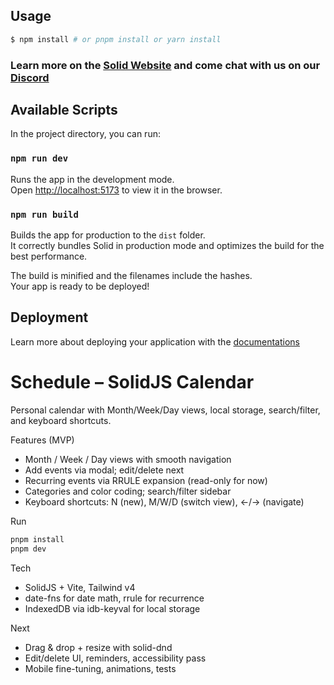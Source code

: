## Usage

```bash
$ npm install # or pnpm install or yarn install
```

### Learn more on the [Solid Website](https://solidjs.com) and come chat with us on our [Discord](https://discord.com/invite/solidjs)

## Available Scripts

In the project directory, you can run:

### `npm run dev`

Runs the app in the development mode.<br>
Open [http://localhost:5173](http://localhost:5173) to view it in the browser.

### `npm run build`

Builds the app for production to the `dist` folder.<br>
It correctly bundles Solid in production mode and optimizes the build for the best performance.

The build is minified and the filenames include the hashes.<br>
Your app is ready to be deployed!

## Deployment

Learn more about deploying your application with the [documentations](https://vite.dev/guide/static-deploy.html)



# Schedule – SolidJS Calendar

Personal calendar with Month/Week/Day views, local storage, search/filter, and keyboard shortcuts.

Features (MVP)
- Month / Week / Day views with smooth navigation
- Add events via modal; edit/delete next
- Recurring events via RRULE expansion (read-only for now)
- Categories and color coding; search/filter sidebar
- Keyboard shortcuts: N (new), M/W/D (switch view), ←/→ (navigate)

Run
```sh
pnpm install
pnpm dev
```

Tech
- SolidJS + Vite, Tailwind v4
- date-fns for date math, rrule for recurrence
- IndexedDB via idb-keyval for local storage

Next
- Drag & drop + resize with solid-dnd
- Edit/delete UI, reminders, accessibility pass
- Mobile fine-tuning, animations, tests




